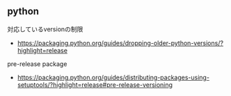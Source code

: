 ## python

対応しているversionの制限

- https://packaging.python.org/guides/dropping-older-python-versions/?highlight=release

pre-release package

- https://packaging.python.org/guides/distributing-packages-using-setuptools/?highlight=release#pre-release-versioning
